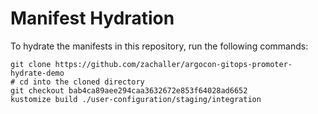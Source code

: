 # Manifest Hydration

To hydrate the manifests in this repository, run the following commands:

```shell
git clone https://github.com/zachaller/argocon-gitops-promoter-hydrate-demo
# cd into the cloned directory
git checkout bab4ca89aee294caa3632672e853f64028ad6652
kustomize build ./user-configuration/staging/integration
```
